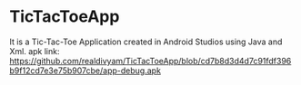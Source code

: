 # TicTacToeApp
It is a Tic-Tac-Toe Application created in Android Studios using Java and Xml.
apk link: https://github.com/realdivyam/TicTacToeApp/blob/cd7b8d3d4d7c91fdf396b9f12cd7e3e75b907cbe/app-debug.apk
